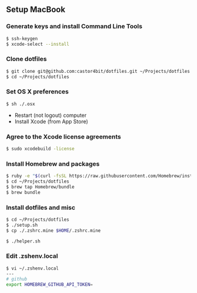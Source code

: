 ## Setup MacBook

### Generate keys and install Command Line Tools

```sh
$ ssh-keygen
$ xcode-select --install
```

### Clone dotfiles

```sh
$ git clone git@github.com:castor4bit/dotfiles.git ~/Projects/dotfiles
$ cd ~/Projects/dotfiles
```

### Set OS X preferences

```sh
$ sh ./.osx
```

* Restart (not logout) computer
* Install Xcode (from App Store)

### Agree to the Xcode license agreements

```sh
$ sudo xcodebuild -license
```

### Install Homebrew and packages

```sh
$ ruby -e "$(curl -fsSL https://raw.githubusercontent.com/Homebrew/install/master/install)"
$ cd ~/Projects/dotfiles
$ brew tap Homebrew/bundle
$ brew bundle
```

### Install dotfiles and misc

```sh
$ cd ~/Projects/dotfiles
$ ./setup.sh
$ cp ./.zshrc.mine $HOME/.zshrc.mine

$ ./helper.sh
```

### Edit .zshenv.local

```sh
$ vi ~/.zshenv.local
---
# github
export HOMEBREW_GITHUB_API_TOKEN=
```
